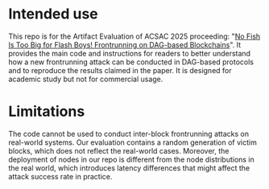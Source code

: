 # Intended use

This repo is for the Artifact Evaluation of ACSAC 2025 proceeding: "[No Fish Is Too Big for Flash Boys! Frontrunning on DAG-based Blockchains](https://eprint.iacr.org/2024/1496)". It provides the main code and instructions for readers to better understand how a new frontrunning attack can be conducted in DAG-based protocols and to reproduce the results claimed in the paper. It is designed for academic study but not for commercial usage.

# Limitations

The code cannot be used to conduct inter-block frontrunning attacks on real-world systems. Our evaluation contains a random generation of victim blocks, which does not reflect the real-world cases. Moreover, the deployment of nodes in our repo is different from the node distributions in the real world, which introduces latency differences that might affect the attack success rate in practice.
